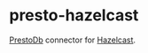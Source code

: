 presto-hazelcast
================


[PrestoDb](http://prestodb.io/) connector for [Hazelcast](http://hazelcast.org/).


